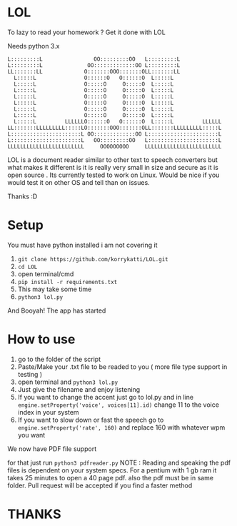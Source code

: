 # LOL
 To lazy to read your homework ? Get it done with LOL
 
 Needs python 3.x 
 
 
 
 
``` LLLLLLLLLLL                  OOOOOOOOO     LLLLLLLLLLL             
L:::::::::L                OO:::::::::OO   L:::::::::L             
L:::::::::L              OO:::::::::::::OO L:::::::::L             
LL:::::::LL             O:::::::OOO:::::::OLL:::::::LL             
  L:::::L               O::::::O   O::::::O  L:::::L               
  L:::::L               O:::::O     O:::::O  L:::::L               
  L:::::L               O:::::O     O:::::O  L:::::L               
  L:::::L               O:::::O     O:::::O  L:::::L               
  L:::::L               O:::::O     O:::::O  L:::::L               
  L:::::L               O:::::O     O:::::O  L:::::L               
  L:::::L               O:::::O     O:::::O  L:::::L               
  L:::::L         LLLLLLO::::::O   O::::::O  L:::::L         LLLLLL
LL:::::::LLLLLLLLL:::::LO:::::::OOO:::::::OLL:::::::LLLLLLLLL:::::L
L::::::::::::::::::::::L OO:::::::::::::OO L::::::::::::::::::::::L
L::::::::::::::::::::::L   OO:::::::::OO   L::::::::::::::::::::::L
LLLLLLLLLLLLLLLLLLLLLLLL     OOOOOOOOO     LLLLLLLLLLLLLLLLLLLLLLLL

```




LOL is a document reader similar to other text to speech converters but what makes it different is it is really very small in size and secure as it is open source . Its currently tested to work on Linux. Would be nice if you would test it on other OS and tell than on issues. 













Thanks :D




# Setup
You must have python installed i am not covering it
1) ```git clone https://github.com/korrykatti/LOL.git```
2) ```cd LOL```
3) open terminal/cmd
4) ```pip install -r requirements.txt```
5) This may take some time
6) ```python3 lol.py```

And Booyah! The app has started 


# How to use
1) go to the folder of the script
2) Paste/Make your .txt file to be readed to you ( more file type support in testing )
3) open terminal and ```python3 lol.py```
4) Just give the filename and enjoy listening
5) If you want to change the accent just go to lol.py and in line ```engine.setProperty('voice', voices[11].id)``` change 11 to the voice index in your system
6) If you want to slow down or fast the speech go to ```engine.setProperty('rate', 160)``` and replace 160 with whatever wpm you want


We now have PDF file support

for that just run ```python3 pdfreader.py``` 
NOTE : Reading and speaking the pdf files is dependent on your system specs. For a pentium with 1 gb ram it takes 25 minutes to open a 40 page pdf. also the pdf must be in same folder. Pull request will be accepted if you find a faster method







# THANKS
